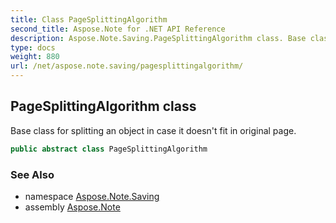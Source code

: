 ```yaml
---
title: Class PageSplittingAlgorithm
second_title: Aspose.Note for .NET API Reference
description: Aspose.Note.Saving.PageSplittingAlgorithm class. Base class for splitting an object in case it doesnt fit in original page
type: docs
weight: 880
url: /net/aspose.note.saving/pagesplittingalgorithm/
---
```

## PageSplittingAlgorithm class

Base class for splitting an object in case it doesn't fit in original page.

```csharp
public abstract class PageSplittingAlgorithm
```

### See Also

* namespace [Aspose.Note.Saving](../../aspose.note.saving/)
* assembly [Aspose.Note](../../)


